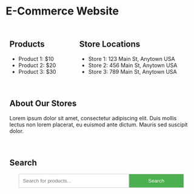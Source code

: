 <!DOCTYPE html>
<html>
<head>
  <title>E-Commerce Website</title>
  <style>
    /* Use a responsive grid layout to make the website look good on all devices */
    .row {
      display: flex;
      flex-wrap: wrap;
    }
    .column {
      flex: 25%;
      padding: 10px;
    }
    /* Style the search bar and search button */
    .search-container {
      display: flex;
      justify-content: center;
      align-items: center;
    }
    .search-bar {
      width: 60%;
      padding: 10px;
      border: 1px solid #ccc;
    }
    .search-button {
      width: 30%;
      padding: 10px;
      background-color: #4CAF50;
      color: white;
      border: 1px solid #ccc;
    }
  </style>
</head>
<body>
  <h1>E-Commerce Website</h1>

  <div class="row">
    <div class="column">
      <h2>Products</h2>
      <ul>
        <li>Product 1: $10</li>
        <li>Product 2: $20</li>
        <li>Product 3: $30</li>
      </ul>
    </div>
    <div class="column">
      <h2>Store Locations</h2>
      <ul>
        <li>Store 1: 123 Main St, Anytown USA</li>
        <li>Store 2: 456 Main St, Anytown USA</li>
        <li>Store 3: 789 Main St, Anytown USA</li>
      </ul>
    </div>
    <div class="column">
      <h2>About Our Stores</h2>
      <p>Lorem ipsum dolor sit amet, consectetur adipiscing elit. Duis mollis lectus non lorem placerat, eu euismod ante dictum. Mauris sed suscipit dolor.</p>
    </div>
    <div class="column">
      <h2>Search</h2>
      <div class="search-container">
        <input type="text" class="search-bar" placeholder="Search for products...">
        <button class="search-button">Search</button>
      </div>
    </div>
  </div>

  <script>
    // Add a click event listener to the search button that redirects to a Google search
    const searchButton = document.querySelector('.search-button');
    searchButton.addEventListener('click', () => {
      const searchQuery = document.querySelector('.search-bar').value;
      window.location.href = `https://google.com/search?q=${searchQuery}`;
    });
  </script>
</body>
</html>
